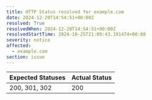 ```yaml
---
title: HTTP Status resolved for example.com
date: 2024-12-20T14:54:51+00:00Z
resolved: True
resolvedWhen: 2024-12-20T14:54:51+00:00Z
resolvedStartTime: 2024-10-25T21:09:43.191474+00:00
severity: notice
affected:
  - example.com
section: issue
---
```


| Expected Statuses | Actual Status  |
|-------------------|----------------|
| 200, 301, 302 | 200 |
